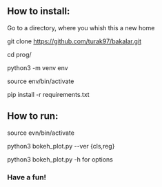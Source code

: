 ## How to install:

Go to a directory, where you whish this a new home

git clone https://github.com/turak97/bakalar.git

cd prog/

python3 -m venv env

source env/bin/activate

pip install -r requirements.txt 

## How to run:

source evn/bin/activate

python3 bokeh_plot.py --ver {cls,reg}

python3 bokeh_plot.py -h for options

### Have a fun!
